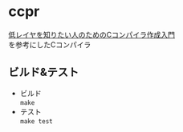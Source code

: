 # ccpr
[低レイヤを知りたい人のためのCコンパイラ作成入門](https://www.sigbus.info/compilerbook)  
を参考にしたCコンパイラ

## ビルド&テスト
- ビルド  
`make`
- テスト  
`make test`